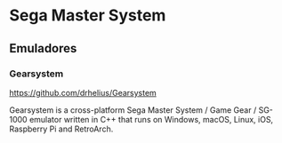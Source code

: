 # Sega Master System

## Emuladores

### Gearsystem

https://github.com/drhelius/Gearsystem

Gearsystem is a cross-platform Sega Master System / Game Gear / SG-1000 emulator written in C++ that runs on Windows, macOS, Linux, iOS, Raspberry Pi and RetroArch.

